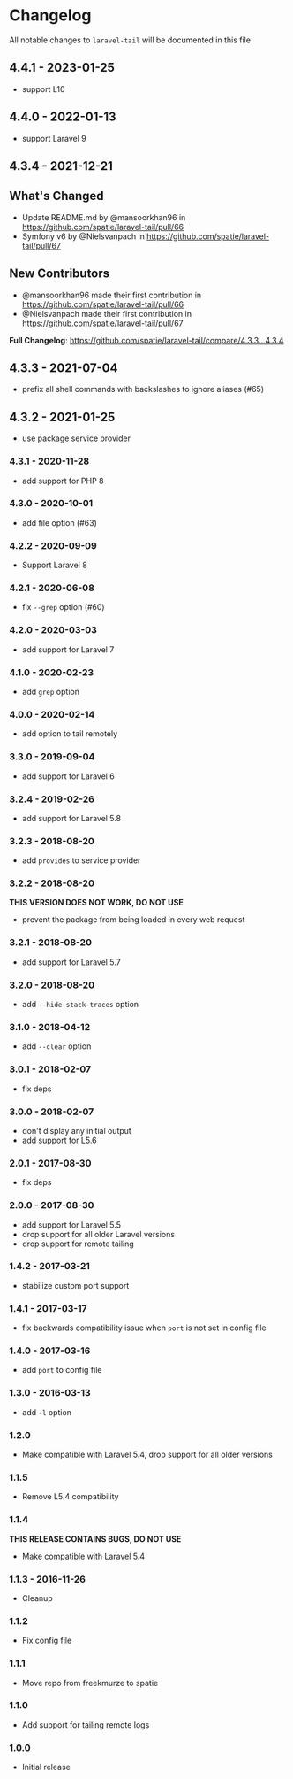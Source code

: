 # Changelog

All notable changes to `laravel-tail` will be documented in this file

## 4.4.1 - 2023-01-25

- support L10

## 4.4.0 - 2022-01-13

- support Laravel 9

## 4.3.4 - 2021-12-21

## What's Changed

- Update README.md by @mansoorkhan96 in https://github.com/spatie/laravel-tail/pull/66
- Symfony v6 by @Nielsvanpach in https://github.com/spatie/laravel-tail/pull/67

## New Contributors

- @mansoorkhan96 made their first contribution in https://github.com/spatie/laravel-tail/pull/66
- @Nielsvanpach made their first contribution in https://github.com/spatie/laravel-tail/pull/67

**Full Changelog**: https://github.com/spatie/laravel-tail/compare/4.3.3...4.3.4

## 4.3.3 - 2021-07-04

- prefix all shell commands with backslashes to ignore aliases (#65)

## 4.3.2 - 2021-01-25

- use package service provider

### 4.3.1 - 2020-11-28

- add support for PHP 8

### 4.3.0 - 2020-10-01

- add file option (#63)

### 4.2.2 - 2020-09-09

- Support Laravel 8

### 4.2.1 - 2020-06-08

- fix `--grep` option (#60)

### 4.2.0 - 2020-03-03

- add support for Laravel 7

### 4.1.0 - 2020-02-23

- add `grep` option

### 4.0.0 - 2020-02-14

- add option to tail remotely

### 3.3.0 - 2019-09-04

- add support for Laravel 6

### 3.2.4 - 2019-02-26

- add support for Laravel 5.8

### 3.2.3 - 2018-08-20

- add `provides` to service provider

### 3.2.2 - 2018-08-20

**THIS VERSION DOES NOT WORK, DO NOT USE**

- prevent the package from being loaded in every web request

### 3.2.1 - 2018-08-20

- add support for Laravel 5.7

### 3.2.0 - 2018-08-20

- add `--hide-stack-traces` option

### 3.1.0 - 2018-04-12

- add `--clear` option

### 3.0.1 - 2018-02-07

- fix deps

### 3.0.0 - 2018-02-07

- don't display any initial output
- add support for L5.6

### 2.0.1 - 2017-08-30

- fix deps

### 2.0.0 - 2017-08-30

- add support for Laravel 5.5
- drop support for all older Laravel versions
- drop support for remote tailing

### 1.4.2 - 2017-03-21

- stabilize custom port support

### 1.4.1 - 2017-03-17

- fix backwards compatibility issue when `port` is not set in config file

### 1.4.0 - 2017-03-16

- add `port` to config file

### 1.3.0 - 2016-03-13

- add `-l` option

### 1.2.0

- Make compatible with Laravel 5.4, drop support for all older versions

### 1.1.5

- Remove L5.4 compatibility

### 1.1.4

**THIS RELEASE CONTAINS BUGS, DO NOT USE**

- Make compatible with Laravel 5.4

### 1.1.3 - 2016-11-26

- Cleanup

### 1.1.2

- Fix config file

### 1.1.1

- Move repo from freekmurze to spatie

### 1.1.0

- Add support for tailing remote logs

### 1.0.0

- Initial release
